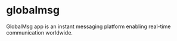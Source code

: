 # globalmsg
GlobalMsg app is an instant messaging platform enabling real-time communication worldwide.
